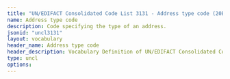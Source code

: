 ```yaml
---
title: "UN/EDIFACT Consolidated Code List 3131 - Address type code (20B) JSON-LD Vocabulary"
name: Address type code
description: Code specifying the type of an address.
jsonid: "uncl3131"
layout: vocabulary
header_name: Address type code
header_description: Vocabulary Definition of UN/EDIFACT Consolidated Code List 3131 - Address type code (20B) semantics in HTML format. JSON-LD format is available at [uncl3131.jsonld](/vocabulary/uncl3131.jsonld)
type: uncl
options:
---
```

